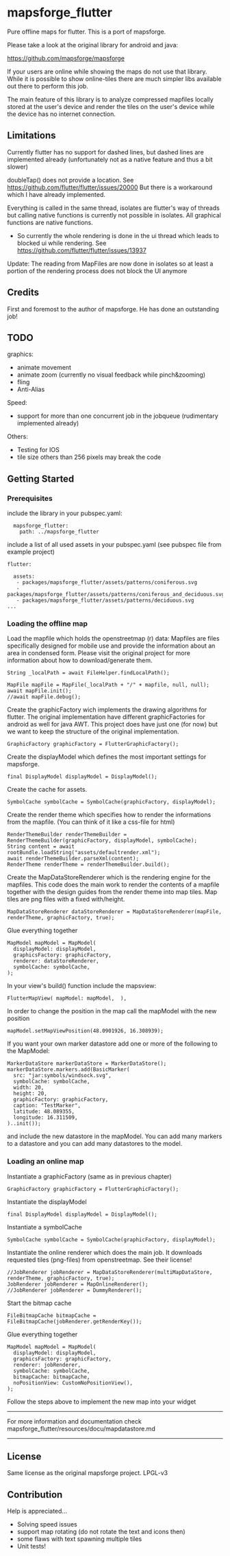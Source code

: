 # mapsforge_flutter

Pure offline maps for flutter. This is a port of mapsforge. 

Please take a look at the original library for android and java:

https://github.com/mapsforge/mapsforge

If your users are online while showing the maps do not use that library. While it is possible to show online-tiles there 
are much simpler libs available out there to perform this job. 

The main feature of this library is to analyze compressed mapfiles locally stored at the user's device and render the 
tiles on the user's device while the device has no internet connection.

## Limitations

Currently flutter has no support for dashed lines, but dashed lines are implemented already (unfortunately not as a native feature and thus a bit slower)

doubleTap() does not provide a location. See https://github.com/flutter/flutter/issues/20000 But there is a workaround which I have already implemented. 

Everything is called in the same thread, isolates are flutter's way of threads but calling native functions is currently not possible in isolates. 
All graphical functions are native functions. 
 - So currently the whole rendering is done in the ui thread which leads to blocked ui while rendering. 
 See https://github.com/flutter/flutter/issues/13937

Update: The reading from MapFiles are now done in isolates so at least a portion of the rendering process does not block the UI anymore

## Credits

First and foremost to the author of mapsforge. He has done an outstanding job!

## TODO

graphics:
 - animate movement
 - animate zoom (currently no visual feedback while pinch&zooming)
 - fling
 - Anti-Alias
 
Speed:
 - support for more than one concurrent job in the jobqueue (rudimentary implemented already)

Others:
 - Testing for IOS
 - tile size others than 256 pixels may break the code

## Getting Started

### Prerequisites

include the library in your pubspec.yaml:

      mapsforge_flutter:
        path: ../mapsforge_flutter

include a list of all used assets in your pubspec.yaml (see  pubspec file from example project)

    flutter:
    
      assets:
       - packages/mapsforge_flutter/assets/patterns/coniferous.svg
       - packages/mapsforge_flutter/assets/patterns/coniferous_and_deciduous.svg
       - packages/mapsforge_flutter/assets/patterns/deciduous.svg
    ...

### Loading the offline map

Load the mapfile which holds the openstreetmap (r) data: Mapfiles are files specifically designed for mobile use and provide the
information about an area in condensed form. Please visit the original project for more information about how to download/generate them. 

    String _localPath = await FileHelper.findLocalPath();

    MapFile mapFile = MapFile(_localPath + "/" + mapfile, null, null);
    await mapFile.init();
    //await mapFile.debug();

Create the graphicFactory wich implements the drawing algorithms for flutter. The original implementation have different graphicFactories for 
android as well for java AWT. This project does have just one (for now) but we want to keep the structure of the original implementation. 

    GraphicFactory graphicFactory = FlutterGraphicFactory();

Create the displayModel which defines the most important settings for mapsforge. 

    final DisplayModel displayModel = DisplayModel();

Create the cache for assets.

    SymbolCache symbolCache = SymbolCache(graphicFactory, displayModel);

Create the render theme which specifies how to render the informations from the mapfile. (You can think of it like a css-file for html) 

    RenderThemeBuilder renderThemeBuilder = RenderThemeBuilder(graphicFactory, displayModel, symbolCache);
    String content = await rootBundle.loadString("assets/defaultrender.xml");
    await renderThemeBuilder.parseXml(content);
    RenderTheme renderTheme = renderThemeBuilder.build();

Create the MapDataStoreRenderer which is the rendering engine for the mapfiles. This code does the main work to render the contents of a 
mapfile together with the design guides from the render theme into map tiles. Map tiles are png files with a fixed with/height. 

    MapDataStoreRenderer dataStoreRenderer = MapDataStoreRenderer(mapFile, renderTheme, graphicFactory, true);

Glue everything together

    MapModel mapModel = MapModel(
      displayModel: displayModel,
      graphicsFactory: graphicFactory,
      renderer: dataStoreRenderer,
      symbolCache: symbolCache,
    );

In your view's build() function include the mapsview:

    FlutterMapView( mapModel: mapModel,  ),

In order to change the position in the map call the mapModel with the new position

    mapModel.setMapViewPosition(48.0901926, 16.308939);
    
If you want your own marker datastore add one or more of the following to the MapModel:

    MarkerDataStore markerDataStore = MarkerDataStore();
    markerDataStore.markers.add(BasicMarker(
      src: "jar:symbols/windsock.svg",
      symbolCache: symbolCache,
      width: 20,
      height: 20,
      graphicFactory: graphicFactory,
      caption: "TestMarker",
      latitude: 48.089355,
      longitude: 16.311509,
    )..init());

and include the new datastore in the mapModel. You can add many markers to a datastore and you can add many datastores to the model. 

### Loading an online map

Instantiate a graphicFactory (same as in previous chapter)

    GraphicFactory graphicFactory = FlutterGraphicFactory();

Instantiate the displayModel

    final DisplayModel displayModel = DisplayModel();

Instantiate a symbolCache

    SymbolCache symbolCache = SymbolCache(graphicFactory, displayModel);

Instantiate the online renderer which does the main job. It downloads requested tiles (png-files) from openstreetmap. See their license!

    //JobRenderer jobRenderer = MapDataStoreRenderer(multiMapDataStore, renderTheme, graphicFactory, true);
    JobRenderer jobRenderer = MapOnlineRenderer();
    //JobRenderer jobRenderer = DummyRenderer();

Start the bitmap cache

    FileBitmapCache bitmapCache = FileBitmapCache(jobRenderer.getRenderKey());

Glue everything together

    MapModel mapModel = MapModel(
      displayModel: displayModel,
      graphicsFactory: graphicFactory,
      renderer: jobRenderer,
      symbolCache: symbolCache,
      bitmapCache: bitmapCache,
      noPositionView: CustomNoPositionView(),
    );

Follow the steps above to implement the new map into your widget

-----------------

For more information and documentation check mapsforge_flutter/resources/docu/mapdatastore.md

-----------------

## License

Same license as the original mapsforge project. LPGL-v3

## Contribution

Help is appreciated...

- Solving speed issues
- support map rotating (do not rotate the text and icons then)
- some flaws with text spawning multiple tiles
- Unit tests!

